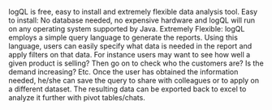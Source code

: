 logQL is free, easy to install and extremely flexible data analysis tool. Easy to install: No database needed, no expensive hardware and logQL will run on any operating system supported by Java. Extremely Flexible: logQL employs a simple query language to generate the reports. Using this language, users can easily specify what data is needed in the report and apply filters on that data. For instance users may want to see how well a given product is selling? Then go on to check who the customers are? Is the demand increasing? Etc. Once the user has obtained the information needed, he/she can save the query to share with colleagues or to apply on a different dataset. The resulting data can be exported back to excel to analyze it further with pivot tables/chats.